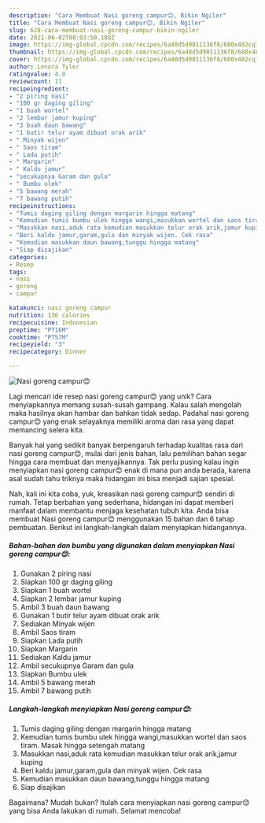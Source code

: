 ```yaml
---
description: "Cara Membuat Nasi goreng campur😊, Bikin Ngiler"
title: "Cara Membuat Nasi goreng campur😊, Bikin Ngiler"
slug: 628-cara-membuat-nasi-goreng-campur-bikin-ngiler
date: 2021-06-02T08:03:50.188Z
image: https://img-global.cpcdn.com/recipes/6a40d5d9011136f8/680x482cq70/nasi-goreng-campur😊-foto-resep-utama.jpg
thumbnail: https://img-global.cpcdn.com/recipes/6a40d5d9011136f8/680x482cq70/nasi-goreng-campur😊-foto-resep-utama.jpg
cover: https://img-global.cpcdn.com/recipes/6a40d5d9011136f8/680x482cq70/nasi-goreng-campur😊-foto-resep-utama.jpg
author: Lenora Tyler
ratingvalue: 4.8
reviewcount: 11
recipeingredient:
- "2 piring nasi"
- "100 gr daging giling"
- "1 buah wortel"
- "2 lembar jamur kuping"
- "3 buah daun bawang"
- "1 butir telur ayam dibuat orak arik"
- " Minyak wijen"
- " Saos tiram"
- " Lada putih"
- " Margarin"
- " Kaldu jamur"
- "secukupnya Garam dan gula"
- " Bumbu ulek"
- "5 bawang merah"
- "7 bawang putih"
recipeinstructions:
- "Tumis daging giling dengan margarin hingga matang"
- "Kemudian tumis bumbu ulek hingga wangi,masukkan wortel dan saos tiram. Masak hingga setengah matang"
- "Masukkan nasi,aduk rata kemudian masukkan telur orak arik,jamur kuping"
- "Beri kaldu jamur,garam,gula dan minyak wijen. Cek rasa"
- "Kemudian masukkan daun bawang,tunggu hingga matang"
- "Siap disajikan"
categories:
- Resep
tags:
- nasi
- goreng
- campur

katakunci: nasi goreng campur 
nutrition: 136 calories
recipecuisine: Indonesian
preptime: "PT16M"
cooktime: "PT57M"
recipeyield: "3"
recipecategory: Dinner

---
```



![Nasi goreng campur😊](https://img-global.cpcdn.com/recipes/6a40d5d9011136f8/680x482cq70/nasi-goreng-campur😊-foto-resep-utama.jpg)

Lagi mencari ide resep nasi goreng campur😊 yang unik? Cara menyiapkannya memang susah-susah gampang. Kalau salah mengolah maka hasilnya akan hambar dan bahkan tidak sedap. Padahal nasi goreng campur😊 yang enak selayaknya memiliki aroma dan rasa yang dapat memancing selera kita.



Banyak hal yang sedikit banyak berpengaruh terhadap kualitas rasa dari nasi goreng campur😊, mulai dari jenis bahan, lalu pemilihan bahan segar hingga cara membuat dan menyajikannya. Tak perlu pusing kalau ingin menyiapkan nasi goreng campur😊 enak di mana pun anda berada, karena asal sudah tahu triknya maka hidangan ini bisa menjadi sajian spesial.


Nah, kali ini kita coba, yuk, kreasikan nasi goreng campur😊 sendiri di rumah. Tetap berbahan yang sederhana, hidangan ini dapat memberi manfaat dalam membantu menjaga kesehatan tubuh kita. Anda bisa membuat Nasi goreng campur😊 menggunakan 15 bahan dan 6 tahap pembuatan. Berikut ini langkah-langkah dalam menyiapkan hidangannya.

<!--inarticleads1-->

##### Bahan-bahan dan bumbu yang digunakan dalam menyiapkan Nasi goreng campur😊:

1. Gunakan 2 piring nasi
1. Siapkan 100 gr daging giling
1. Siapkan 1 buah wortel
1. Siapkan 2 lembar jamur kuping
1. Ambil 3 buah daun bawang
1. Gunakan 1 butir telur ayam dibuat orak arik
1. Sediakan  Minyak wijen
1. Ambil  Saos tiram
1. Siapkan  Lada putih
1. Siapkan  Margarin
1. Sediakan  Kaldu jamur
1. Ambil secukupnya Garam dan gula
1. Siapkan  Bumbu ulek
1. Ambil 5 bawang merah
1. Ambil 7 bawang putih




<!--inarticleads2-->

##### Langkah-langkah menyiapkan Nasi goreng campur😊:

1. Tumis daging giling dengan margarin hingga matang
1. Kemudian tumis bumbu ulek hingga wangi,masukkan wortel dan saos tiram. Masak hingga setengah matang
1. Masukkan nasi,aduk rata kemudian masukkan telur orak arik,jamur kuping
1. Beri kaldu jamur,garam,gula dan minyak wijen. Cek rasa
1. Kemudian masukkan daun bawang,tunggu hingga matang
1. Siap disajikan




Bagaimana? Mudah bukan? Itulah cara menyiapkan nasi goreng campur😊 yang bisa Anda lakukan di rumah. Selamat mencoba!
